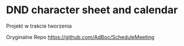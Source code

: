 # DND character sheet and calendar

Projekt w trakcie tworzenia

Oryginalne Repo https://github.com/AdBoc/ScheduleMeeting